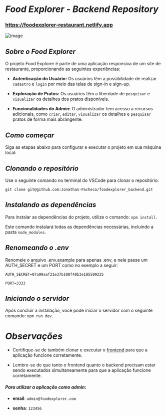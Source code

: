 # ***Food Explorer - Backend Repository***
### https://foodexplorer-restaurant.netlify.app

![image](https://github.com/Jonathan-Pacheco/foodexplorer_frontend/assets/109677153/2914e54e-8699-49a0-9735-a5cb72292200)

## ***Sobre o Food Explorer***
O projeto Food Explorer é parte de uma aplicação responsiva de um site de restaurante, proporcionando as seguintes experiências:

- **Autenticação do Usuário:** Os usuários têm a possibilidade de realizar `cadastro` e `login` por meio das telas de sign-in e sign-up.
 
- **Exploração de Pratos:** Os usuários têm a liberdade de `pesquisar` e `visualizar` os detalhes dos pratos disponíveis.
 
- **Funcionalidades do Admin:** O administrador tem acesso a recursos adicionais, como `criar`, `editar`, `visualizar` os detalhes e `pesquisar` pratos de forma mais abrangente.

## ***Como começar***
Siga as etapas abaixo para configurar e executar o projeto em sua máquina local:

## ***Clonando o repositório***
Use o seguinte comando no terminal do VSCode para clonar o repositório: 

`git clone git@github.com:Jonathan-Pacheco/foodexplorer_backend.git`

## ***Instalando as dependências***
Para instalar as dependências do projeto, utilize o comando: `npm install`.

Este comando instalará todas as dependências necessárias, incluindo a pasta `node_modules`.

## ***Renomeando o .env***
Renomeie o arquivo .env.example para apenas .env, e nele passe um AUTH_SECRET e um PORT como no exemplo a seguir:

 `AUTH_SECRET=07a99aaf21e37b108f40b3e185509225`
 
 `PORT=3333`

## ***Iniciando o servidor***
Após concluir a instalação, você pode iniciar o servidor com o seguinte comando: `npm run dev`.

# ***Observações***
- Certifique-se de também clonar e executar o [frontend](https://github.com/Jonathan-Pacheco/foodexplorer_frontend) para que a aplicação funcione corretamente.

- Lembre-se de que tanto o frontend quanto o backend precisam estar sendo executados simultaneamente para que a aplicação funcione corretamente.

 #### ***Para utilizar a aplicação como admin:***
 
 - **email**: `admin@foodexplorer.com`
  
 - **senha**: `123456`
